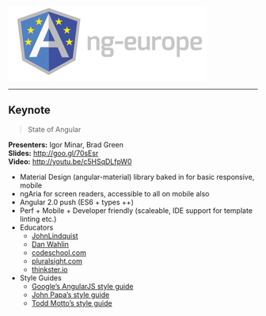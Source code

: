 ![ngEurope 2014](https://raw.githubusercontent.com/doshprompt/ngeurope/master/ng-europe-horizontal-on-black.png)

---

## Keynote

> State of Angular

**Presenters:** Igor Minar, Brad Green  
**Slides:** http://goo.gl/70sEsr  
**Video:** http://youtu.be/c5HSqDLfpW0

- Material Design (angular-material) library baked in for basic responsive, mobile
- ngAria for screen readers, accessible to all on mobile also
- Angular 2.0 push (ES6 + types ++)
- Perf + Mobile + Developer friendly (scaleable, IDE support for template linting etc.)
- Educators
	- [JohnLindquist](egghead.io)
    - [Dan Wahlin](weblogs.asp.net/dwahlin)
	- [codeschool.com](http://www.codeschool.com)
	- [pluralsight.com](http://www.pluralsight.com)
	- [thinkster.io](http://thinkster.io)
- Style Guides
	- [Google’s AngularJS style guide](http://google-styleguide.googlecode.com/svn/trunk/angularjs-google-style.html)
	- [John Papa’s style guide](https://github.com/johnpapa/angularjs-styleguide)
	- [Todd Motto’s style guide](https://github.com/toddmotto/angularjs-styleguide)
